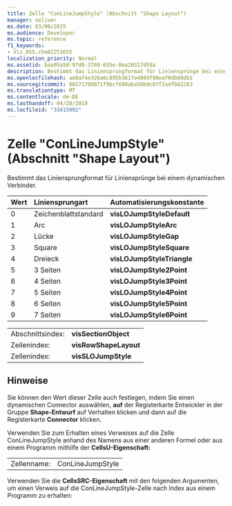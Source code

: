 ```yaml
---
title: Zelle "ConLineJumpStyle" (Abschnitt "Shape Layout")
manager: soliver
ms.date: 03/09/2015
ms.audience: Developer
ms.topic: reference
f1_keywords:
- Vis_DSS.chm82251655
localization_priority: Normal
ms.assetid: baa05a50-97d0-3769-635e-0ea20317d59a
description: Bestimmt das Liniensprungformat für Liniensprünge bei einem dynamischen Verbinder.
ms.openlocfilehash: ae8af4e326a6c895b3617a4869f98eaf0db68db1
ms.sourcegitcommit: 8657170d071f9bcf680aba50b9c07f2a4fb82283
ms.translationtype: MT
ms.contentlocale: de-DE
ms.lasthandoff: 04/28/2019
ms.locfileid: "33415992"
---
```

# <a name="conlinejumpstyle-cell-shape-layout-section"></a>Zelle "ConLineJumpStyle" (Abschnitt "Shape Layout")

Bestimmt das Liniensprungformat für Liniensprünge bei einem dynamischen Verbinder.
  
|**Wert**|**Liniensprungart**|**Automatisierungskonstante**|
|:-----|:-----|:-----|
|0  <br/> |Zeichenblattstandard  <br/> |**visLOJumpStyleDefault** <br/> |
|1  <br/> |Arc  <br/> |**visLOJumpStyleArc** <br/> |
|2  <br/> |Lücke  <br/> |**visLOJumpStyleGap** <br/> |
|3  <br/> |Square  <br/> |**visLOJumpStyleSquare** <br/> |
|4   <br/> |Dreieck  <br/> |**visLOJumpStyleTriangle** <br/> |
|5   <br/> |3 Seiten  <br/> |**visLOJumpStyle2Point** <br/> |
|6   <br/> |4 Seiten  <br/> |**visLOJumpStyle3Point** <br/> |
|7   <br/> |5 Seiten  <br/> |**visLOJumpStyle4Point** <br/> |
|8   <br/> |6 Seiten  <br/> |**visLOJumpStyle5Point** <br/> |
|9   <br/> |7 Seiten  <br/> |**visLOJumpStyle6Point** <br/> |
   
|||
|:-----|:-----|
|Abschnittsindex:  <br/> |**visSectionObject** <br/> |
|Zeilenindex:  <br/> |**visRowShapeLayout** <br/> |
|Zellenindex:  <br/> |**visSLOJumpStyle** <br/> |
   
## <a name="remarks"></a>Hinweise

Sie können den Wert dieser Zelle auch festlegen, indem Sie einen dynamischen [](run-in-developer-mode-display-the-developer-tab.md) Connector auswählen, **auf** der Registerkarte Entwickler in der Gruppe **Shape-Entwurf** auf Verhalten klicken und dann auf die Registerkarte **Connector** klicken. 
  
Verwenden Sie zum Erhalten eines Verweises auf die Zelle ConLineJumpStyle anhand des Namens aus einer anderen Formel oder aus einem Programm mithilfe der **CellsU-Eigenschaft:** 
  
|||
|:-----|:-----|
|Zellenname:  <br/> |ConLineJumpStyle  <br/> |
   
Verwenden Sie die **CellsSRC-Eigenschaft** mit den folgenden Argumenten, um einen Verweis auf die ConLineJumpStyle-Zelle nach Index aus einem Programm zu erhalten: 
  

